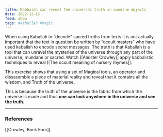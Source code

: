 ```yaml
---
title: Kabbalah can reveal the universal truth in mundane objects
date: 2022-12-15
feed: show
tags: #kaballah #magic 
---
```


When using Kaballah to “decode” sacred truths from texts it is not actually important that the text in question be written by “occult masters” who have used kaballah to encode secret messages. The truth is that Kaballah is a tool that can unravel the mysteries of the universe through any part of the universe, mundane or sacred. Watch [[Aleister Crowley]] apply kabbalistic techniques to reveal [[The occult meaning of nursery rhymes]].

This exercise shows that using a set of Magical tools, an operator and dissasemble a piece of material reality and reveal that it contains all the wisdom, and Truth of the universe. 

This is because the truth of the universe is the fabric from which the universe is made and thus **one can look anywhere in the universe and see the truth.** 

___
### References
[[Crowley, Book Four]]


